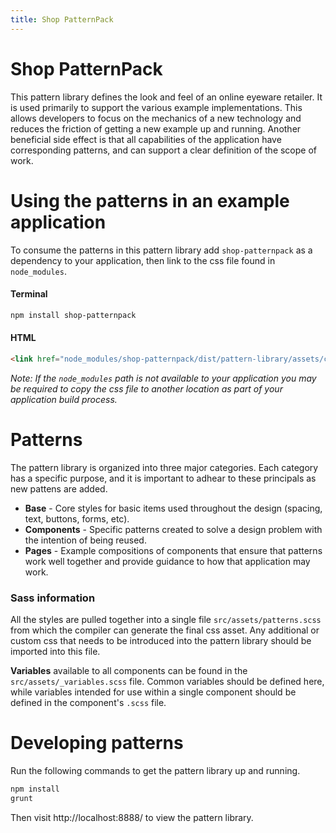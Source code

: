 ```yaml
---
title: Shop PatternPack
---
```


# Shop PatternPack
This pattern library defines the look and feel of an online eyeware retailer.
It is used primarily to support the various example implementations.  This allows
developers to focus on the mechanics of a new technology and reduces the friction
of getting a new example up and running.  Another beneficial side effect is that
all capabilities of the application have corresponding patterns, and can support
a clear definition of the scope of work.


# Using the patterns in an example application
To consume the patterns in this pattern library add `shop-patternpack` as a dependency to your application, then link to the css file found in `node_modules`.

#### Terminal
```bash
npm install shop-patternpack
```

#### HTML
```html
<link href="node_modules/shop-patternpack/dist/pattern-library/assets/css/patterns.css" rel="stylesheet">
```
*Note: If the `node_modules` path is not available to your application you may be required to copy the css file to another location as part of your application build process.*


# Patterns
The pattern library is organized into three major categories. Each category has a specific purpose, and it is important to adhear to these principals as new pattens are added.

* **Base** - Core styles for basic items used throughout the design (spacing, text, buttons, forms, etc).
* **Components** - Specific patterns created to solve a design problem with the intention of being reused.
* **Pages** - Example compositions of components that ensure that patterns work well together and provide guidance to how that application may work.  


### Sass information
All the styles are pulled together into a single file `src/assets/patterns.scss` from which the compiler can generate the final css asset.  Any additional or custom css that needs to be introduced into the pattern library should be imported into this file.

**Variables** available to all components can be found in the `src/assets/_variables.scss` file.  Common variables should be defined here, while variables intended for use within a single component should be defined in the component's `.scss` file.



# Developing patterns
Run the following commands to get the pattern library up and running.
```bash
npm install
grunt
```
Then visit http://localhost:8888/ to view the pattern library.
